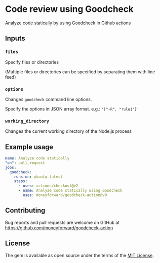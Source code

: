 # Code review using Goodcheck

Analyze code statically by using [Goodcheck](https://sider.github.io/goodcheck/) in Github actions

## Inputs

### `files`

Specify files or directories

(Multiple files or directories can be specified by separating them with line feed)

### `options`

Changes `goodcheck` command line options.

Specify the options in JSON array format.
e.g.: `'["-R", "rule1"]'`

### `working_directory`

Changes the current working directory of the Node.js process

## Example usage

```yaml
name: Analyze code statically
"on": pull_request
jobs:
  goodcheck:
    runs-on: ubuntu-latest
    steps:
      - uses: actions/checkout@v2
      - name: Analyze code statically using Goodcheck
        uses: moneyforward/goodcheck-action@v0
```

## Contributing
Bug reports and pull requests are welcome on GitHub at https://github.com/moneyforward/goodcheck-action

## License
The gem is available as open source under the terms of the [MIT License](https://opensource.org/licenses/MIT).
